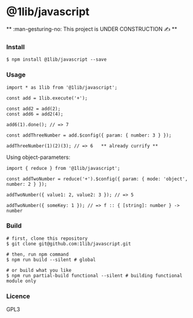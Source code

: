 @1lib/javascript
================

** :man-gesturing-no: This project is UNDER CONSTRUCTION :writing_hand: **

### Install

```
$ npm install @1lib/javascript --save
```

### Usage

```
import * as 1lib from '@1lib/javascript';

const add = 1lib.execute('+');

const add2 = add(2);
const add6 = add2(4);

add6(1).done(); // => 7

const addThreeNumber = add.$config({ param: { number: 3 } });

addThreeNumber(1)(2)(3); // => 6   ** already currify **
```

Using object-parameters:

```
import { reduce } from '@1lib/javascript';

const addTwoNumber = reduce('+').$config({ param: { mode: 'object', number: 2 } });

addTwoNumber({ value1: 2, value2: 3 }); // => 5

addTwoNumber({ someKey: 1 }); // => f :: { [string]: number } -> number

```

### Build

```
# first, clone this repository
$ git clone git@github.com:1lib/javascript.git

# then, run npm command
$ npm run build --silent # global

# or build what you like
$ npm run partial-build functional --silent # building functional module only
```


### Licence

GPL3<Plug>

